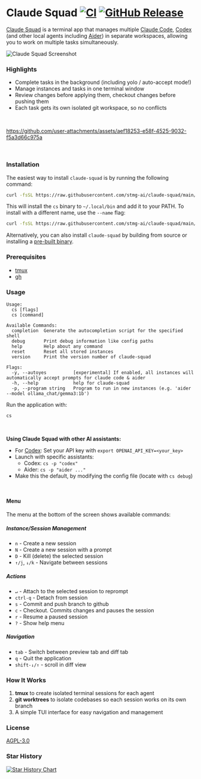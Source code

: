 # Claude Squad [![CI](https://github.com/smtg-ai/claude-squad/actions/workflows/build.yml/badge.svg)](https://github.com/smtg-ai/claude-squad/actions/workflows/build.yml) [![GitHub Release](https://img.shields.io/github/v/release/smtg-ai/claude-squad)](https://github.com/smtg-ai/claude-squad/releases/latest)

[Claude Squad](https://smtg-ai.github.io/claude-squad/) is a terminal app that manages multiple [Claude Code](https://github.com/anthropics/claude-code), [Codex](https://github.com/openai/codex) (and other local agents including [Aider](https://github.com/Aider-AI/aider)) in separate workspaces, allowing you to work on multiple tasks simultaneously.


![Claude Squad Screenshot](assets/screenshot.png)

### Highlights
- Complete tasks in the background (including yolo / auto-accept mode!)
- Manage instances and tasks in one terminal window
- Review changes before applying them, checkout changes before pushing them
- Each task gets its own isolated git workspace, so no conflicts

<br />

https://github.com/user-attachments/assets/aef18253-e58f-4525-9032-f5a3d66c975a

<br />

### Installation

The easiest way to install `claude-squad` is by running the following command:

```bash
curl -fsSL https://raw.githubusercontent.com/stmg-ai/claude-squad/main/install.sh | bash
```

This will install the `cs` binary to `~/.local/bin` and add it to your PATH. To install with a different name, use the `--name` flag:

```bash
curl -fsSL https://raw.githubusercontent.com/stmg-ai/claude-squad/main/install.sh | bash -s -- --name <n>
```

Alternatively, you can also install `claude-squad` by building from source or installing a [pre-built binary](https://github.com/smtg-ai/claude-squad/releases).

### Prerequisites

- [tmux](https://github.com/tmux/tmux/wiki/Installing)
- [gh](https://cli.github.com/)

### Usage

```
Usage:
  cs [flags]
  cs [command]

Available Commands:
  completion  Generate the autocompletion script for the specified shell
  debug       Print debug information like config paths
  help        Help about any command
  reset       Reset all stored instances
  version     Print the version number of claude-squad

Flags:
  -y, --autoyes          [experimental] If enabled, all instances will automatically accept prompts for claude code & aider
  -h, --help             help for claude-squad
  -p, --program string   Program to run in new instances (e.g. 'aider --model ollama_chat/gemma3:1b')
```

Run the application with:

```bash
cs
```

<br />

<b>Using Claude Squad with other AI assistants:</b>
- For [Codex](https://github.com/openai/codex): Set your API key with `export OPENAI_API_KEY=<your_key>`
- Launch with specific assistants:
   - Codex: `cs -p "codex"`
   - Aider: `cs -p "aider ..."`
- Make this the default, by modifying the config file (locate with `cs debug`)

<br />

#### Menu
The menu at the bottom of the screen shows available commands: 

##### Instance/Session Management
- `n` - Create a new session
- `N` - Create a new session with a prompt
- `D` - Kill (delete) the selected session
- `↑/j`, `↓/k` - Navigate between sessions

##### Actions
- `↵` - Attach to the selected session to reprompt
- `ctrl-q` - Detach from session
- `s` - Commit and push branch to github
- `c` - Checkout. Commits changes and pauses the session
- `r` - Resume a paused session
- `?` - Show help menu

##### Navigation
- `tab` - Switch between preview tab and diff tab
- `q` - Quit the application
- `shift-↓/↑` - scroll in diff view

### How It Works

1. **tmux** to create isolated terminal sessions for each agent
2. **git worktrees** to isolate codebases so each session works on its own branch
3. A simple TUI interface for easy navigation and management

### License

[AGPL-3.0](LICENSE.md)

### Star History

[![Star History Chart](https://api.star-history.com/svg?repos=smtg-ai/claude-squad&type=Date)](https://www.star-history.com/#smtg-ai/claude-squad&Date)
